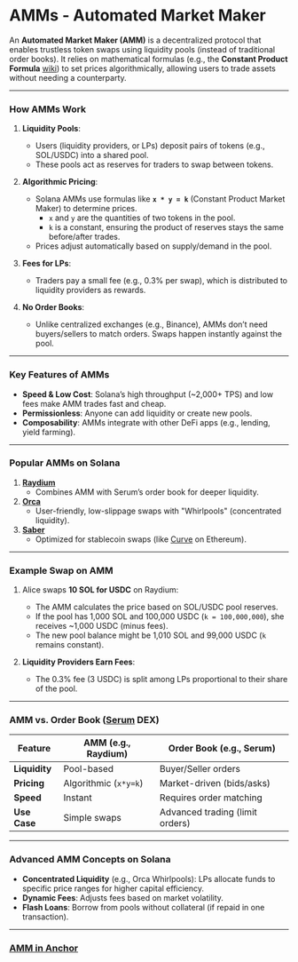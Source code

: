 # AMMs - Automated Market Maker

An **Automated Market Maker (AMM)** is a decentralized protocol that enables trustless token swaps using liquidity pools (instead of traditional order books). It relies on mathematical formulas (e.g., the **Constant Product Formula** [wiki](https://en.wikipedia.org/wiki/Constant_function_market_maker)) to set prices algorithmically, allowing users to trade assets without needing a counterparty.

---

### **How AMMs Work**

1. **Liquidity Pools**:

   - Users (liquidity providers, or LPs) deposit pairs of tokens (e.g., SOL/USDC) into a shared pool.
   - These pools act as reserves for traders to swap between tokens.

2. **Algorithmic Pricing**:

   - Solana AMMs use formulas like **`x * y = k`** (Constant Product Market Maker) to determine prices.
     - `x` and `y` are the quantities of two tokens in the pool.
     - `k` is a constant, ensuring the product of reserves stays the same before/after trades.
   - Prices adjust automatically based on supply/demand in the pool.

3. **Fees for LPs**:

   - Traders pay a small fee (e.g., 0.3% per swap), which is distributed to liquidity providers as rewards.

4. **No Order Books**:
   - Unlike centralized exchanges (e.g., Binance), AMMs don’t need buyers/sellers to match orders. Swaps happen instantly against the pool.

---

### **Key Features of AMMs**

- **Speed & Low Cost**: Solana’s high throughput (~2,000+ TPS) and low fees make AMM trades fast and cheap.
- **Permissionless**: Anyone can add liquidity or create new pools.
- **Composability**: AMMs integrate with other DeFi apps (e.g., lending, yield farming).

---

### **Popular AMMs on Solana**

1. **[Raydium](https://raydium.io)**
   - Combines AMM with Serum’s order book for deeper liquidity.
2. **[Orca](https://www.orca.so/)**
   - User-friendly, low-slippage swaps with "Whirlpools" (concentrated liquidity).
3. **[Saber](https://saberdao.so/)**
   - Optimized for stablecoin swaps (like [Curve](https://www.curve.finance) on Ethereum).

---

### **Example Swap on AMM**

1. Alice swaps **10 SOL for USDC** on Raydium:

   - The AMM calculates the price based on SOL/USDC pool reserves.
   - If the pool has 1,000 SOL and 100,000 USDC (`k = 100,000,000`), she receives ~1,000 USDC (minus fees).
   - The new pool balance might be 1,010 SOL and 99,000 USDC (`k` remains constant).

2. **Liquidity Providers Earn Fees**:
   - The 0.3% fee (3 USDC) is split among LPs proportional to their share of the pool.

---

### **AMM vs. Order Book ([Serum](https://serum-dex.vercel.app) DEX)**

| Feature       | AMM (e.g., Raydium)   | Order Book (e.g., Serum)        |
| ------------- | --------------------- | ------------------------------- |
| **Liquidity** | Pool-based            | Buyer/Seller orders             |
| **Pricing**   | Algorithmic (`x*y=k`) | Market-driven (bids/asks)       |
| **Speed**     | Instant               | Requires order matching         |
| **Use Case**  | Simple swaps          | Advanced trading (limit orders) |

---

### **Advanced AMM Concepts on Solana**

- **Concentrated Liquidity** (e.g., Orca Whirlpools): LPs allocate funds to specific price ranges for higher capital efficiency.
- **Dynamic Fees**: Adjusts fees based on market volatility.
- **Flash Loans**: Borrow from pools without collateral (if repaid in one transaction).

---

### [AMM in Anchor](./ANCHOR_AMM.md)
